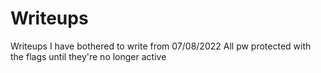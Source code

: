 # Writeups
Writeups I have bothered to write from 07/08/2022
All pw protected with the flags until they're no longer active
